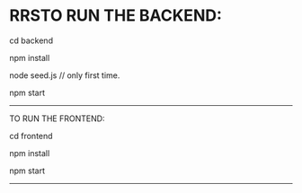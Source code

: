 # RRSTO RUN THE BACKEND:

cd backend

npm install

node seed.js // only first time.

npm start

---

TO RUN THE FRONTEND:

cd frontend

npm install

npm start

---
